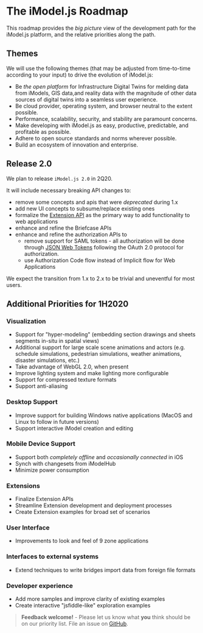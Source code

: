 # The iModel.js Roadmap

This roadmap provides the *big picture* view of the development path for the iModel.js platform, and the relative priorities along the path.

## Themes

We will use the following themes (that may be adjusted from time-to-time according to your input) to drive the evolution of iModel.js:

- Be *the open platform* for Infrastructure Digital Twins for melding data from iModels, GIS data,and reality data with the magnitude of other data sources of digital twins into a seamless user experience.
- Be cloud provider, operating system, and browser neutral to the extent possible.
- Performance, scalability, security, and stability are paramount concerns.
- Make developing with iModel.js as easy, productive, predictable, and profitable as possible.
- Adhere to open source standards and norms wherever possible.
- Build an ecosystem of innovation and enterprise.

## Release 2.0

We plan to release `iModel.js 2.0` in 2Q20.

It will include necessary breaking API changes to:

- remove some concepts and apis that were *deprecated* during 1.x
- add new UI concepts to subsume/replace existing ones
- formalize the [Extension API](../learning/frontend/extensions.md) as the primary way to add functionality to web applications
- enhance and refine the Briefcase APIs
- enhance and refine the authorization APIs to
  - remove support for SAML tokens - all authorization will be done through [JSON Web Tokens](https://jwt.io/) following the OAuth 2.0 protocol for authorization.
  - use Authorization Code flow instead of Implicit flow for Web Applications

We expect the transition from 1.x to 2.x to be trivial and uneventful for most users.

## Additional Priorities for 1H2020

### Visualization

- Support for "hyper-modeling" (embedding section drawings and sheets segments in-situ in spatial views)
- Additional support for large scale scene animations and actors (e.g. schedule simulations, pedestrian simulations, weather animations, disaster simulations, etc.)
- Take advantage of WebGL 2.0, when present
- Improve lighting system and make lighting more configurable
- Support for compressed texture formats
- Support anti-aliasing

### Desktop Support

- Improve support for building Windows native applications (MacOS and Linux to follow in future versions)
- Support interactive iModel creation and editing

### Mobile Device Support

- Support both *completely offline* and *occasionally connected* in iOS
- Synch with changesets from iModelHub
- Minimize power consumption

### Extensions

- Finalize Extension APIs
- Streamline Extension development and deployment processes
- Create Extension examples for broad set of scenarios

### User Interface

- Improvements to look and feel of 9 zone applications

### Interfaces to external systems

- Extend techniques to write bridges import data from foreign file formats

### Developer experience

- Add more samples and improve clarity of existing examples
- Create interactive "jsfiddle-like" exploration examples

> **Feedback welcome!** - Please let us know what **you** think should be on our priority list. File an issue on [GitHub](https://github.com/imodeljs/imodeljs/issues).

